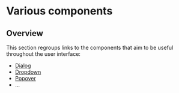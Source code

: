 # Various components

## Overview

This section regroups links to the components that aim to be useful throughout the user interface:

- [Dialog](dialog.md)
- [Dropdown](dropdown.md)
- [Popover](popover.md)
- ...
